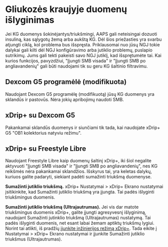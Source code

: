 # Gliukozės kraujyje duomenų išlyginimas

Jei KG duomenys šokinėjantys/triukšmingi, AAPS gali neteisingai dozuoti insuliną, kas sąlygotų žemą arba aukštą KG. Dėl šios priežasties yra svarbu atjungti ciklą, kol problema bus išspręsta. Priklausomai nuo jūsų NGJ tokie dalykai gali kilti dėl NGJ konfigūravimo arba jutiklio problemų, puslapio sutrikimų. Jums gali tekti pakeisti savo NGJ jutiklį, kad išsprętumėte tai. Kai kurios funkcijos, pavyzdžiui, "Įjungti SMB visada" ir "Įjungti SMB po angliavandenių" gali būti naudojami tik su geru KG šaltinio filtravimu.

## Dexcom G5 programėlė (modifikuota)

Naudojant Dexcom G5 programėlę (modifikuotą) jūsų KG duomenys yra sklandūs ir pastovūs. Nėra jokių apribojimų naudoti SMB.

## xDrip+ su Dexcom G5

Pakankamai sklandūs duomenys ir siunčiami tik tada, kai naudojate xDrip+ G5 "OB1 kolektorius natyviu režimu".

## xDrip+ su Freestyle Libre

Naudojant Freestyle Libre kaip duomenų šaltinį xDrip+, iki šiol negalite aktyvuoti "Įjungti SMB visada" ir "Įjungti SMB po angliavandenių", nes KG reikšmės nėra pakankamai sklandžios. Išskyrus tai, yra keletas dalykų, kuriuos galite padaryti, siekiant padėti sumažinti triukšmą duomenyse.

**Sumažinti jutiklio triukšmą.** xDrip+ Nustatymai > xDrip+ Ekrano nustatymai įsitikinkite, kad Sumažinti jutiklio triukšmą yra įjungta. Tai padės išlyginti triukšmingus duomenis.

**Sumažinti jutiklio triukšmą (Ultrajautrumas).** Jei vis dar matote triukšmingus duomenis xDrip+, galite įjungti agresyvesnį išlyginimą, naudojant Sumažinti jutinklio triukšmą (Ultrajautrumas) nustatymą. Tai padės išlyginti duomenis, net esant labai žemam aptiktų triukšmų lygiui. Norint tai atlikti, iš pradžių [įjunkite inžinierijos režimą xDrip+](https://github.com/MilosKozak/AndroidAPS/wiki/Enabling-Engineering-Mode-in-xDrip). Tada eikite į Nustatymai > xDrip+ Ekrano nustatymai ir įjunkite Sumažinti jutiklio triukšmus (Ultrajautrumas).